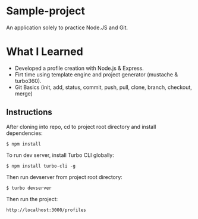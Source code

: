# Sample-project

An application solely to practice Node.JS and Git.

# What I Learned

- Developed a profile creation with Node.js & Express.
- Firt time using template engine and project generator (mustache & turbo360).
- Git Basics (init, add, status, commit, push, pull, clone, branch, checkout, merge)

## Instructions

After cloning into repo, cd to project root directory and install dependencies:

```
$ npm install
```

To run dev server, install Turbo CLI globally:

```
$ npm install turbo-cli -g
```

Then run devserver from project root directory:

```
$ turbo devserver
```

Then run the project:

```
http://localhost:3000/profiles
```

